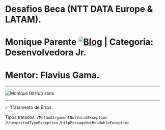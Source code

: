 # Desafios Beca (NTT DATA Europe & LATAM).
# Monique Parente [![Blog](https://img.shields.io/badge/LinkedIn-0077B5?style=for-the-badge&logo=linkedin&logoColor=white)](https://www.linkedin.com/in/monique13/) | Categoria: Desenvolvedora Jr. 
# Mentor: Flavius Gama.
______________________________________________________________________________________________________________________________________________________________________________

![Monique GitHub stats](https://github-readme-stats.vercel.app/api?username=MoniqueParente&show_icons=true&theme=radical)
______________________________________________________________________________________________________________________________________________________________________________

 ✅ Tratamento de Erros.
 
 Tipos tratados:
 `/MethodArgumentNotValidException`
 `/UnexpectedTypeException`
 `/HttpMessageNotReadableException`
